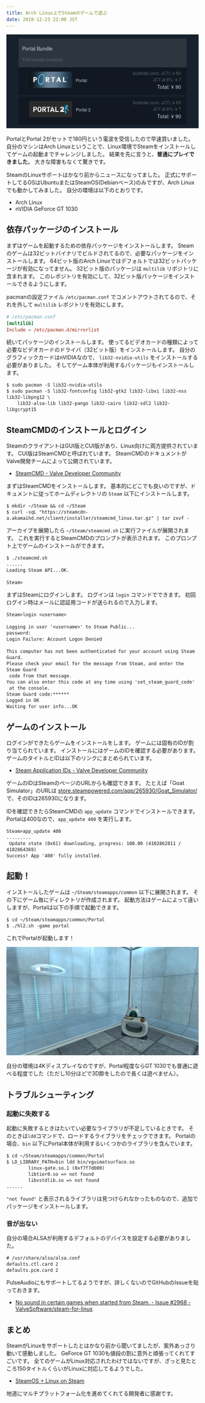 ```yaml
---
title: Arch Linux上でSteamのゲームで遊ぶ
date: 2018-12-23 22:00 JST
---
```


![Portal Bundle](./portal_bundle.png)

PortalとPortal 2がセットで180円という電波を受信したので早速買いました。
自分のマシンはArch Linuxということで、Linux環境でSteamをインストールしてゲームの起動までチャレンジしました。
結果を先に言うと、**普通にプレイできました**。
大きな障害もなくて驚きです。

SteamのLinuxサポートはかなり前からニュースになってました。
正式にサポートしてるOSはUbuntuまたはSteamOS(Debianベース)のみですが、Arch Linuxでも動かしてみました。
自分の環境は以下のとおりです。

- Arch Linux
- nVIDIA GeForce GT 1030

依存パッケージのインストール
----------------------------

まずはゲームを起動するための依存パッケージをインストールします。
Steamのゲームは32ビットバイナリでビルドされてるので、必要なパッケージをインストールします。
64ビット版のArch Linuxではデフォルトでは32ビットパッケージが有効になってません。
32ビット版のパッケージは `multilib` リポジトリに含まれます。
このレポジトリを有効にして、32ビット版パッケージをインストールできるようにします。

pacmanの設定ファイル `/etc/pacman.conf` でコメントアウトされてるので、それを外して `multilib` レポジトリを有効にします。

```conf
# /etc/pacman.conf
[multilib]
Include = /etc/pacman.d/mirrorlist
```

続いてパッケージのインストールします。
使ってるビデオカードの種類によって必要なビデオカードのドライバ（32ビット版）をインストールします。
自分のグラフィックカードはnVIDIAなので、 `lib32-nvidia-utils` をインストールする必要がありました。
そしてゲーム本体が利用するパッケージもインストールします。

```console
$ sudo pacman -S lib32-nvidia-utils
$ sudo pacman -S lib32-fontconfig lib32-gtk2 lib32-libxi lib32-nss lib32-libpng12 \
    lib32-alsa-lib lib32-pango lib32-cairo lib32-sdl2 lib32-libgcrypt15
```

SteamCMDのインストールとログイン
--------------------------------

SteamのクライアントはGUI版とCUI版があり、Linux向けに両方提供されています。
CUI版はSteamCMDと呼ばれています。
SteamCMDのドキュメントがValve開発チームによって公開されています。

- [SteamCMD - Valve Developer Community](https://developer.valvesoftware.com/wiki/SteamCMD)

まずはSteamCMDをインストールします。
基本的にどこでも良いのですが、ドキュメントに従ってホームディレクトリの `Steam` 以下にインストールします。

```console
$ mkdir ~/Steam && cd ~/Steam
$ curl -sqL "https://steamcdn-a.akamaihd.net/client/installer/steamcmd_linux.tar.gz" | tar zxvf -
```

アーカイブを展開したら `~/Steam/steamcmd.sh` に実行ファイルが展開されます。
これを実行するとSteamCMDのプロンプトが表示されます。
このプロンプト上でゲームのインストールができます。

```console
$ ./steamcmd.sh
......
Loading Steam API...OK.

Steam>
```

まずはSteamにログインします。
ログインは `login` コマンドでできます。
初回ログイン時はメールに認証用コードが送られるので入力します。

```console
Steam>login <username>

Logging in user '<username>' to Steam Public...
password:
Login Failure: Account Logon Denied

This computer has not been authenticated for your account using Steam Guard.
Please check your email for the message from Steam, and enter the Steam Guard
 code from that message.
You can also enter this code at any time using 'set_steam_guard_code'
 at the console.
Steam Guard code:******
Logged in OK
Waiting for user info...OK
```

ゲームのインストール
--------------------

ログインができたらゲームをインストールをします。
ゲームには固有のIDが割り当てられています。
インストールにはゲームのIDを確認する必要があります。
ゲームのタイトルとIDは以下のリンクにまとめられています。

- [Steam Application IDs - Valve Developer Community](https://developer.valvesoftware.com/wiki/Steam_Application_IDs)

ゲームのIDはSteamのページのURLからも確認できます。
たとえば「Goat Simulator」のURLは [store.steampowered.com/app/265930/Goat_Simulator/](https://store.steampowered.com/app/265930/Goat_Simulator/) で、そのIDは265930になります。

IDを確認できたらSteamCMDの `app_update` コマンドでインストールできます。
Portalは400なので、`app_update 400` を実行します。

```console
Steam>app_update 400
.........
 Update state (0x61) downloading, progress: 100.00 (4102862811 / 4102864369)
Success! App '400' fully installed.
```

起動！
-----

インストールしたゲームは `~/Steam/steamapps/common` 以下に展開されます。
その下にゲーム毎にディレクトリが作成されまず。
起動方法はゲームによって違いしますが、Portalは以下の手順で起動できます。

```console
$ cd ~/Steam/steamapps/common/Portal
$ ./hl2.sh -game portal
```

これでPortalが起動します！

[![Portalのスクリーンショット](portal_screenshot_thumb.jpg)](portal_screenshot.png)

自分の環境は4Kディスプレイなのですが、Portal程度ならGT 1030でも普通に遊べる程度でした（ただし10分ほどで3D酔をしたので長くは遊べません）。

トラブルシューティング
----------------------

### 起動に失敗する

起動に失敗するときはたいてい必要なライブラリが不足しているときです。
そのときは`ldd`コマンドで、ロードするライブラリをチェックできます。
Portalの場合、`bin` 以下にPortal本体が利用するいくつかのライブラリを含んでいます。

```console
$ cd ~/Steam/steamapps/common/Portal
$ LD_LIBRARY_PATH=bin ldd bin/vguimatsurface.so      
        linux-gate.so.1 (0xf7f7d000)
        libtier0.so => not found
        libvstdlib.so => not found
......
```

`"not found"` と表示されるライブラリは見つけられなかったものなので、追加でパッケージをインストールします。

### 音が出ない

自分の場合ALSAが利用するデフォルトのデバイスを設定する必要がありました。


```console
# /usr/share/alsa/alsa.conf 
defaults.ctl.card 2
defaults.pcm.card 2
```

PulseAudioにもサポートしてるようですが、詳しくないのでGitHubのIssueを貼っておきます。

- [No sound in certain games when started from Steam. - Issue #2968 - ValveSoftware/steam-for-linux](https://github.com/ValveSoftware/steam-for-linux/issues/2968)

まとめ
------

SteamがLinuxをサポートしたとはかなり前から聞いてましたが、案外あっさり動いて感動しました。
GeForce GT 1030も値段の割に意外と頑張ってくれてすごいです。
全てのゲームがLinux対応されたわけではないですが、ざっと見たところ150タイトルくらいがLinuxに対応してるようでした。

- [SteamOS + Linux on Steam](https://store.steampowered.com/linux)

地道にマルチプラットフォーム化を進めてくれてる開発者に感謝です。

[SteamCMD]: https://developer.valvesoftware.com/wiki/SteamCMD
